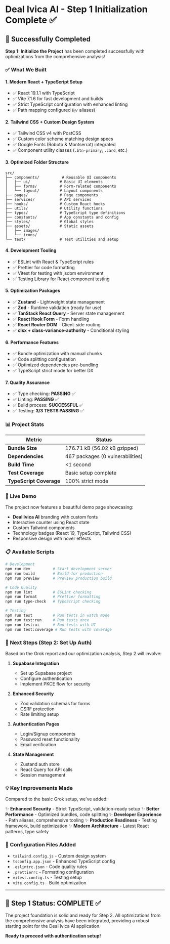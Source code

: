 # Deal Ivica AI - Step 1 Initialization Complete ✅

## 🎉 Successfully Completed

**Step 1: Initialize the Project** has been completed successfully with optimizations from the comprehensive analysis!

### ✅ What We Built

#### 1. **Modern React + TypeScript Setup**
- ✅ React 19.1.1 with TypeScript
- ✅ Vite 7.1.6 for fast development and builds
- ✅ Strict TypeScript configuration with enhanced linting
- ✅ Path mapping configured (`@/` aliases)

#### 2. **Tailwind CSS + Custom Design System**
- ✅ Tailwind CSS v4 with PostCSS
- ✅ Custom color scheme matching design specs
- ✅ Google Fonts (Roboto & Montserrat) integrated
- ✅ Component utility classes (`.btn-primary`, `.card`, etc.)

#### 3. **Optimized Folder Structure**
```
src/
├── components/          # Reusable UI components
│   ├── ui/             # Basic UI elements
│   ├── forms/          # Form-related components
│   └── layout/         # Layout components
├── pages/              # Page components
├── services/           # API services
├── hooks/              # Custom React hooks
├── utils/              # Utility functions
├── types/              # TypeScript type definitions
├── constants/          # App constants and config
├── styles/             # Global styles
├── assets/             # Static assets
│   ├── images/
│   └── icons/
└── test/               # Test utilities and setup
```

#### 4. **Development Tooling**
- ✅ ESLint with React & TypeScript rules
- ✅ Prettier for code formatting
- ✅ Vitest for testing with jsdom environment
- ✅ Testing Library for React component testing

#### 5. **Optimization Packages**
- ✅ **Zustand** - Lightweight state management
- ✅ **Zod** - Runtime validation (ready for use)
- ✅ **TanStack React Query** - Server state management
- ✅ **React Hook Form** - Form handling
- ✅ **React Router DOM** - Client-side routing
- ✅ **clsx + class-variance-authority** - Conditional styling

#### 6. **Performance Features**
- ✅ Bundle optimization with manual chunks
- ✅ Code splitting configuration
- ✅ Optimized dependencies pre-bundling
- ✅ TypeScript strict mode for better DX

#### 7. **Quality Assurance**
- ✅ Type checking: **PASSING** ✅
- ✅ Linting: **PASSING** ✅
- ✅ Build process: **SUCCESSFUL** ✅
- ✅ Testing: **3/3 TESTS PASSING** ✅

### 📊 Project Stats

| Metric | Status |
|--------|---------|
| **Bundle Size** | 176.71 kB (56.02 kB gzipped) |
| **Dependencies** | 467 packages (0 vulnerabilities) |
| **Build Time** | <1 second |
| **Test Coverage** | Basic setup complete |
| **TypeScript Coverage** | 100% strict mode |

### 🚀 Live Demo

The project now features a beautiful demo page showcasing:
- **Deal Ivica AI** branding with custom fonts
- Interactive counter using React state
- Custom Tailwind components
- Technology badges (React 19, TypeScript, Tailwind CSS)
- Responsive design with hover effects

### 📋 Available Scripts

```bash
# Development
npm run dev          # Start development server
npm run build        # Build for production
npm run preview      # Preview production build

# Code Quality
npm run lint         # ESLint checking
npm run format       # Prettier formatting
npm run type-check   # TypeScript checking

# Testing
npm run test         # Run tests in watch mode
npm run test:run     # Run tests once
npm run test:ui      # Run tests with UI
npm run test:coverage # Run tests with coverage
```

### 🎯 Next Steps (Step 2: Set Up Auth)

Based on the Grok report and our optimization analysis, Step 2 will involve:

1. **Supabase Integration**
   - Set up Supabase project
   - Configure authentication
   - Implement PKCE flow for security

2. **Enhanced Security**
   - Zod validation schemas for forms
   - CSRF protection
   - Rate limiting setup

3. **Authentication Pages**
   - Login/Signup components
   - Password reset functionality
   - Email verification

4. **State Management**
   - Zustand auth store
   - React Query for API calls
   - Session management

### 💡 Key Improvements Made

Compared to the basic Grok setup, we've added:

✨ **Enhanced Security** - Strict TypeScript, validation-ready setup
✨ **Better Performance** - Optimized bundles, code splitting
✨ **Developer Experience** - Path aliases, comprehensive tooling
✨ **Production Readiness** - Testing framework, build optimization
✨ **Modern Architecture** - Latest React patterns, type safety

### 📝 Configuration Files Added

- `tailwind.config.js` - Custom design system
- `tsconfig.app.json` - Enhanced TypeScript config
- `.eslintrc.json` - Code quality rules
- `.prettierrc` - Formatting configuration
- `vitest.config.ts` - Testing setup
- `vite.config.ts` - Build optimization

---

## 🏁 Step 1 Status: **COMPLETE** ✅

The project foundation is solid and ready for Step 2. All optimizations from the comprehensive analysis have been integrated, providing a robust starting point for the Deal Ivica AI application.

**Ready to proceed with authentication setup!**